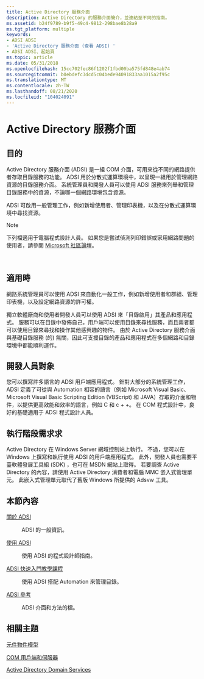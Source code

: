 ```yaml
---
title: Active Directory 服務介面
description: Active Directory 的服務介面簡介，並連結至不同的指南。
ms.assetid: b24f9789-b9f5-49c4-9812-298bae8b28a9
ms.tgt_platform: multiple
keywords:
- ADSI ADSI
- 'Active Directory 服務介面 (查看 ADSI) '
- ADSI ADSI、起始頁
ms.topic: article
ms.date: 05/31/2018
ms.openlocfilehash: 15cc702fec86f1202f1fbd00ba575fd848e4ab74
ms.sourcegitcommit: b0ebdefc3dcd5c04bede94091833aa1015a2f95c
ms.translationtype: MT
ms.contentlocale: zh-TW
ms.lasthandoff: 08/21/2020
ms.locfileid: "104024091"
---
```

# <a name="active-directory-service-interfaces"></a>Active Directory 服務介面

## <a name="purpose"></a>目的

Active Directory 服務介面 (ADSI) 是一組 COM 介面，可用來從不同的網路提供者存取目錄服務的功能。 ADSI 用於分散式運算環境中，以呈現一組用於管理網路資源的目錄服務介面。 系統管理員和開發人員可以使用 ADSI 服務來列舉和管理目錄服務中的資源，不論哪一個網路環境包含資源。

ADSI 可啟用一般管理工作，例如新增使用者、管理印表機，以及在分散式運算環境中尋找資源。

> [!Note]  
> 下列檔適用于電腦程式設計人員。 如果您是嘗試偵測列印錯誤或家用網路問題的使用者，請參閱 [Microsoft 社區論壇](https://answers.microsoft.com)。

 

## <a name="where-applicable"></a>適用時

網路系統管理員可以使用 ADSI 來自動化一般工作，例如新增使用者和群組、管理印表機，以及設定網路資源的許可權。

獨立軟體廠商和使用者開發人員可以使用 ADSI 來「目錄啟用」其產品和應用程式。 服務可以在目錄中發佈自己，用戶端可以使用目錄來尋找服務，而且兩者都可以使用目錄來尋找和操作其他感興趣的物件。 由於 Active Directory 服務介面與基礎目錄服務 (的) 無關，因此可支援目錄的產品和應用程式在多個網路和目錄環境中都能順利運作。

## <a name="developer-audience"></a>開發人員對象

您可以撰寫許多語言的 ADSI 用戶端應用程式。 針對大部分的系統管理工作，ADSI 定義了可從與 Automation 相容的語言（例如 Microsoft Visual Basic、Microsoft Visual Basic Scripting Edition (VBScript) 和 JAVA）存取的介面和物件，以提供更高效能和效率的語言，例如 C 和 c + +。 在 COM 程式設計中，良好的基礎適用于 ADSI 程式設計人員。

## <a name="run-time-requirements"></a>執行階段需求求

Active Directory 在 Windows Server 網域控制站上執行。 不過，您可以在 Windows 上撰寫和執行使用 ADSI 的用戶端應用程式。 此外，開發人員也需要平臺軟體發展工具組 (SDK) ，也可在 MSDN 網站上取得。 若要調查 Active Directory 的內容，請使用 Active Directory 消費者和電腦 MMC 嵌入式管理單元。 此嵌入式管理單元取代了舊版 Windows 所提供的 Adsvw 工具。

## <a name="in-this-section"></a>本節內容

<dl> <dt>

[關於 ADSI](about-adsi.md)
</dt> <dd>

ADSI 的一般資訊。

</dd> <dt>

[使用 ADSI](using-adsi.md)
</dt> <dd>

使用 ADSI 的程式設計師指南。

</dd> <dt>

[ADSI 快速入門教學課程](adsi-quick-start-tutorials.md)
</dt> <dd>

使用 ADSI 搭配 Automation 來管理目錄。

</dd> <dt>

[ADSI 參考](adsi-reference.md)
</dt> <dd>

ADSI 介面和方法的檔。

</dd> </dl>

## <a name="related-topics"></a>相關主題

<dl> <dt>

[元件物件模型](../com/the-component-object-model.md)
</dt> <dt>

[COM 用戶端和伺服器](../com/com-clients-and-servers.md)
</dt> <dt>

[Active Directory Domain Services](../ad/active-directory-domain-services.md)
</dt> </dl>

 

 
